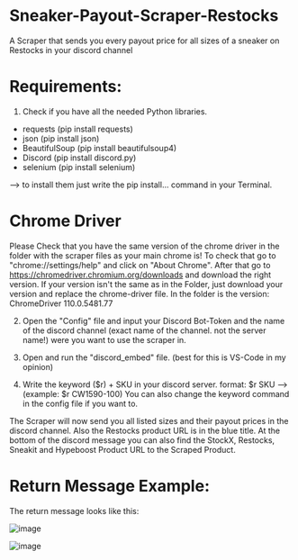 # Sneaker-Payout-Scraper-Restocks
A Scraper that sends you every payout price for all sizes of a sneaker on Restocks in your discord channel


# Requirements:
1. Check if you have all the needed Python libraries.

+ requests (pip install requests)
+ json (pip install json)
+ BeautifulSoup (pip install beautifulsoup4)
+ Discord (pip install discord.py)
+ selenium (pip install selenium)

--> to install them just write the pip install... command in your Terminal.

# Chrome Driver
Please Check that you have the same version of the chrome driver in the folder with the scraper files as your main chrome is!
To check that go to "chrome://settings/help" and click on "About Chrome".
After that go to https://chromedriver.chromium.org/downloads and download the right version.
If your version isn't the same as in the Folder, just download your version and replace the chrome-driver file.
In the folder is the version: ChromeDriver 110.0.5481.77

2. Open the "Config" file and input your Discord Bot-Token and the name of the discord channel (exact name of the channel. not the server name!) were you want to use the scraper in.

3. Open and run the "discord_embed" file. (best for this is VS-Code in my opinion)

4. Write the keyword ($r) + SKU in your discord server.
   format: $r SKU --> (example: $r CW1590-100)
   You can also change the keyword command in the config file if you want to.


The Scraper will now send you all listed sizes and their payout prices in the discord channel.
Also the Restocks product URL is in the blue title.
At the bottom of the discord message you can also find the StockX, Restocks, Sneakit and Hypeboost Product URL to the Scraped Product.

# Return Message Example:
The return message looks like this:


![image](https://user-images.githubusercontent.com/103487648/224491259-c6f97f2b-49a3-4e82-b787-b355ad10670e.png)


![image](https://user-images.githubusercontent.com/103487648/224491299-5de27831-ed1e-48d6-ae17-105ada7f9733.png)

